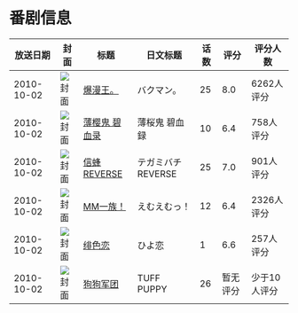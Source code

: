 # 番剧信息

|放送日期|封面|标题|日文标题|话数|评分|评分人数|
|---|---|---|---|---|---|---|
|2010-10-02|![封面](https://lain.bgm.tv/pic/cover/c/45/00/3428_NPdDd.jpg)|[爆漫王。](https://bangumi.tv/subject/3428)|バクマン。|25|8.0|6262人评分|
|2010-10-02|![封面](https://lain.bgm.tv/pic/cover/c/b6/65/7350_8Yqru.jpg)|[薄樱鬼 碧血录](https://bangumi.tv/subject/7350)|薄桜鬼 碧血録|10|6.4|758人评分|
|2010-10-02|![封面](https://lain.bgm.tv/pic/cover/c/3d/de/7882_40jMy.jpg)|[信蜂 REVERSE](https://bangumi.tv/subject/7882)|テガミバチ REVERSE|25|7.0|901人评分|
|2010-10-02|![封面](https://lain.bgm.tv/pic/cover/c/3d/cf/8390_CC7bt.jpg)|[MM一族！](https://bangumi.tv/subject/8390)|えむえむっ！|12|6.4|2326人评分|
|2010-10-02|![封面](https://lain.bgm.tv/pic/cover/c/96/a0/9380_v4Bgv.jpg)|[绯色恋](https://bangumi.tv/subject/9380)|ひよ恋|1|6.6|257人评分|
|2010-10-02|![封面](https://lain.bgm.tv/pic/cover/c/eb/5c/169136_yyRCi.jpg)|[狗狗军团](https://bangumi.tv/subject/169136)|TUFF PUPPY|26|暂无评分|少于10人评分|
